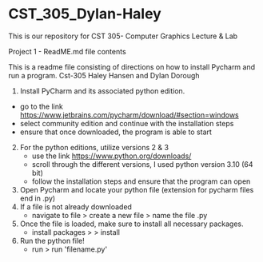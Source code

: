 # CST_305_Dylan-Haley
This is our repository for CST 305- Computer Graphics Lecture & Lab


Project 1 - ReadME.md file contents 

This is a readme file consisting of directions on how to install Pycharm and run a program.
Cst-305 Haley Hansen and Dylan Dorough 

1. Install PyCharm and its associated python edition.
 - go to the link https://www.jetbrains.com/pycharm/download/#section=windows
 - select community edition and continue with the installation steps
 - ensure that once downloaded, the program is able to start
2. For the python editions, utilize versions 2 & 3
   - use the link https://www.python.org/downloads/
   - scroll through the different versions, I used python version 3.10 (64 bit) 
   - follow the installation steps and ensure that the program can open
3. Open Pycharm and locate your python file (extension for pycharm files end in .py)
4. If a file is not already downloaded
   - navigate to file > create a new file > name the file <filename>.py
5. Once the file is loaded, make sure to install all necessary packages.
   - install packages > <package name> > install
6. Run the python file!
   - run > run 'filename.py'
  
